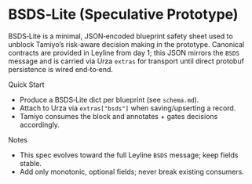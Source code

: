 # BSDS‑Lite (Speculative Prototype)

BSDS‑Lite is a minimal, JSON‑encoded blueprint safety sheet used to unblock Tamiyo’s risk‑aware decision making in the prototype. Canonical contracts are provided in Leyline from day 1; this JSON mirrors the `BSDS` message and is carried via Urza `extras` for transport until direct protobuf persistence is wired end‑to‑end.

Quick Start
- Produce a BSDS‑Lite dict per blueprint (see `schema.md`).
- Attach to Urza via `extras["bsds"]` when saving/upserting a record.
- Tamiyo consumes the block and annotates + gates decisions accordingly.

Notes
- This spec evolves toward the full Leyline `BSDS` message; keep fields stable.
- Add only monotonic, optional fields; never break existing consumers.
